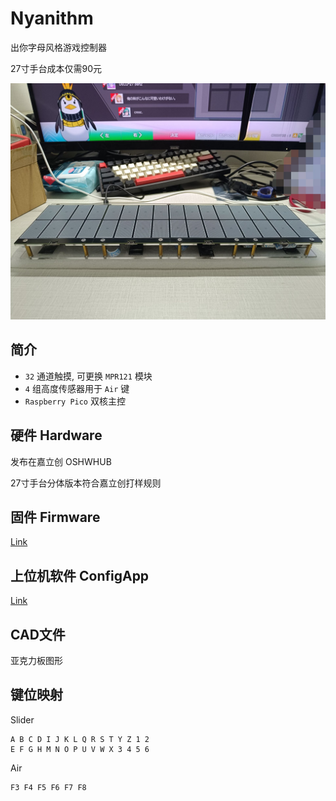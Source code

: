# Nyanithm
出你字母风格游戏控制器

27寸手台成本仅需90元

![](pics/0D860ACADB22F9ECFB4444315CEADFBA.jpg)

## 简介
+ `32` 通道触摸, 可更换 `MPR121` 模块
+ `4` 组高度传感器用于 `Air` 键
+ `Raspberry Pico` 双核主控

## 硬件 Hardware
发布在嘉立创 OSHWHUB

27寸手台分体版本符合嘉立创打样规则


## 固件 Firmware
[Link](firmware/Nyanithm/readme.md)

## 上位机软件 ConfigApp
[Link](ConfigApp/readme.md)

## CAD文件
亚克力板图形

## 键位映射
Slider
```
A B C D I J K L Q R S T Y Z 1 2
E F G H M N O P U V W X 3 4 5 6
```
Air
```
F3 F4 F5 F6 F7 F8
```
